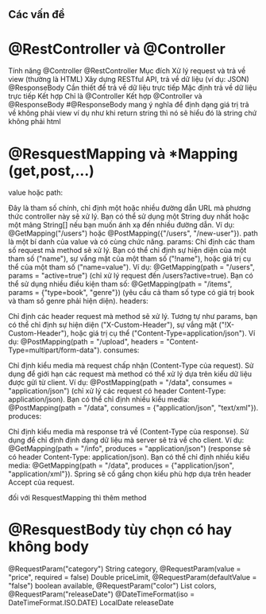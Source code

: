 ## Các vấn đề
# @RestController và @Controller 
Tính năng	@Controller	@RestController
Mục đích	Xử lý request và trả về view (thường là HTML)	Xây dựng RESTful API, trả về dữ liệu (ví dụ: JSON)
@ResponseBody	Cần thiết để trả về dữ liệu trực tiếp	Mặc định trả về dữ liệu trực tiếp
Kết hợp	Chỉ là @Controller	Kết hợp @Controller và @ResponseBody
#@ResponseBody mang ý nghĩa để định dạng giá trị trả về không phải view ví dụ như khi return string thì nó sẽ hiểu đó là string chứ không phải html
# @ResquestMapping và *Mapping (get,post,...)
value hoặc path:

Đây là tham số chính, chỉ định một hoặc nhiều đường dẫn URL mà phương thức controller này sẽ xử lý.
Bạn có thể sử dụng một String duy nhất hoặc một mảng String[] nếu bạn muốn ánh xạ đến nhiều đường dẫn.
Ví dụ: @GetMapping("/users") hoặc @PostMapping({"/users", "/new-user"}).
path là một bí danh của value và có cùng chức năng.
params:
Chỉ định các tham số request mà method sẽ xử lý.
Bạn có thể chỉ định sự hiện diện của một tham số ("name"), sự vắng mặt của một tham số ("!name"), hoặc giá trị cụ thể của một tham số ("name=value").
Ví dụ: @GetMapping(path = "/users", params = "active=true") (chỉ xử lý request đến /users?active=true).
Bạn có thể sử dụng nhiều điều kiện tham số: @GetMapping(path = "/items", params = {"type=book", "genre"}) (yêu cầu cả tham số type có giá trị book và tham số genre phải hiện diện).
headers:

Chỉ định các header request mà method sẽ xử lý.
Tương tự như params, bạn có thể chỉ định sự hiện diện ("X-Custom-Header"), sự vắng mặt ("!X-Custom-Header"), hoặc giá trị cụ thể ("Content-Type=application/json").
Ví dụ: @PostMapping(path = "/upload", headers = "Content-Type=multipart/form-data").
consumes:

Chỉ định kiểu media mà request chấp nhận (Content-Type của request).
Sử dụng để giới hạn các request mà method có thể xử lý dựa trên kiểu dữ liệu được gửi từ client.
Ví dụ: @PostMapping(path = "/data", consumes = "application/json") (chỉ xử lý các request có header Content-Type: application/json).
Bạn có thể chỉ định nhiều kiểu media: @PostMapping(path = "/data", consumes = {"application/json", "text/xml"}).
produces:

Chỉ định kiểu media mà response trả về (Content-Type của response).
Sử dụng để chỉ định định dạng dữ liệu mà server sẽ trả về cho client.
Ví dụ: @GetMapping(path = "/info", produces = "application/json") (response sẽ có header Content-Type: application/json).
Bạn có thể chỉ định nhiều kiểu media: @GetMapping(path = "/data", produces = {"application/json", "application/xml"}). Spring sẽ cố gắng chọn kiểu phù hợp dựa trên header Accept của request.

đối với ResquestMapping thì thêm method

# @ResquestBody tùy chọn có hay không body 
 @RequestParam("category") String category,
            @RequestParam(value = "price", required = false) Double priceLimit,
            @RequestParam(defaultValue = "false") boolean available,
            @RequestParam("color") List<String> colors,
            @RequestParam("releaseDate") @DateTimeFormat(iso = DateTimeFormat.ISO.DATE) LocalDate releaseDate